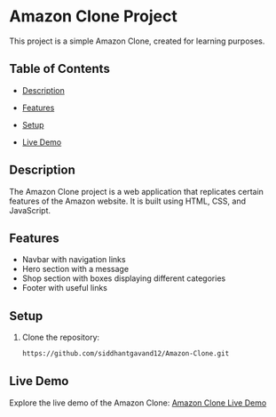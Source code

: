 # Amazon Clone Project

This project is a simple Amazon Clone, created for learning purposes.

## Table of Contents

- [Description](#description)
- [Features](#features)
- [Setup](#setup)

- [Live Demo](#live-demo)

## Description

The Amazon Clone project is a web application that replicates certain features of the Amazon website. It is built using HTML, CSS, and JavaScript.

## Features

- Navbar with navigation links
- Hero section with a message
- Shop section with boxes displaying different categories
- Footer with useful links

## Setup

1. Clone the repository:

   ```bash
   https://github.com/siddhantgavand12/Amazon-Clone.git

## Live Demo

Explore the live demo of the Amazon Clone: [Amazon Clone Live Demo](https://siddhantgavand12.github.io/Amazon-Clone/)

